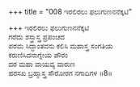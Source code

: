 +++
title = "008 ಇರಲಿರಲು ಫಲುಗುಣನನೆಕ್ಕಟಿ"

+++
ಇರಲಿರಲು ಫಲುಗುಣನನೆಕ್ಕಟಿ  
ಗರೆದು ಶಸ್ತ್ರಾಸ್ತ್ರ ಪ್ರಪಂಚದ  
ಪರಮ ಸಿದ್ಧಾಂತವನು ಕಲಿಸಿ ಮಹಾಸ್ತ್ರ ಸಂಗತಿಯ   
ಕರುಣಿಸಿದನಾಗ್ನೇಯ ಪೌರಂ  
ದರ ಮಹಾ ವಾಯವ್ಯ ವಾರುಣ  
ಹರಸಖ ಬ್ರಹ್ಮಾಸ್ತ್ರ ಸೌರೋರಗ ನಗಾದಿಗಳ    ॥8॥